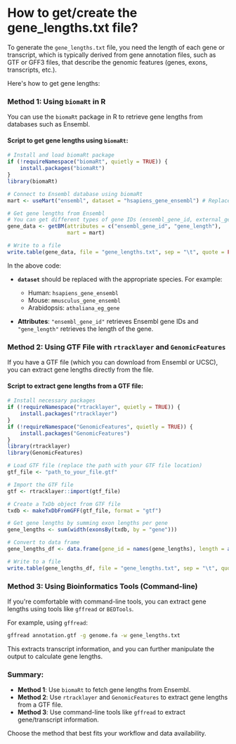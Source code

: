 # How to get/create the gene_lengths.txt file?

To generate the `gene_lengths.txt` file, you need the length of each gene or transcript, which is typically derived from gene annotation files, such as GTF or GFF3 files, that describe the genomic features (genes, exons, transcripts, etc.).

Here's how to get gene lengths:

### Method 1: Using `biomaRt` in R
You can use the `biomaRt` package in R to retrieve gene lengths from databases such as Ensembl.

#### Script to get gene lengths using `biomaRt`:

```r
# Install and load biomaRt package
if (!requireNamespace("biomaRt", quietly = TRUE)) {
    install.packages("biomaRt")
}
library(biomaRt)

# Connect to Ensembl database using biomaRt
mart <- useMart("ensembl", dataset = "hsapiens_gene_ensembl") # Replace with your species if not human

# Get gene lengths from Ensembl
# You can get different types of gene IDs (ensembl_gene_id, external_gene_name, etc.)
gene_data <- getBM(attributes = c("ensembl_gene_id", "gene_length"), 
                   mart = mart)

# Write to a file
write.table(gene_data, file = "gene_lengths.txt", sep = "\t", quote = FALSE, row.names = FALSE)
```

In the above code:
- **`dataset`** should be replaced with the appropriate species. For example:
  - Human: `hsapiens_gene_ensembl`
  - Mouse: `mmusculus_gene_ensembl`
  - Arabidopsis: `athaliana_eg_gene`
  
- **Attributes**: `"ensembl_gene_id"` retrieves Ensembl gene IDs and `"gene_length"` retrieves the length of the gene.

### Method 2: Using GTF File with `rtracklayer` and `GenomicFeatures`
If you have a GTF file (which you can download from Ensembl or UCSC), you can extract gene lengths directly from the file.

#### Script to extract gene lengths from a GTF file:

```r
# Install necessary packages
if (!requireNamespace("rtracklayer", quietly = TRUE)) {
    install.packages("rtracklayer")
}
if (!requireNamespace("GenomicFeatures", quietly = TRUE)) {
    install.packages("GenomicFeatures")
}
library(rtracklayer)
library(GenomicFeatures)

# Load GTF file (replace the path with your GTF file location)
gtf_file <- "path_to_your_file.gtf"

# Import the GTF file
gtf <- rtracklayer::import(gtf_file)

# Create a TxDb object from GTF file
txdb <- makeTxDbFromGFF(gtf_file, format = "gtf")

# Get gene lengths by summing exon lengths per gene
gene_lengths <- sum(width(exonsBy(txdb, by = "gene")))

# Convert to data frame
gene_lengths_df <- data.frame(gene_id = names(gene_lengths), length = as.numeric(gene_lengths))

# Write to a file
write.table(gene_lengths_df, file = "gene_lengths.txt", sep = "\t", quote = FALSE, row.names = FALSE)
```

### Method 3: Using Bioinformatics Tools (Command-line)
If you're comfortable with command-line tools, you can extract gene lengths using tools like `gffread` or `BEDTools`.

For example, using `gffread`:
```bash
gffread annotation.gtf -g genome.fa -w gene_lengths.txt
```
This extracts transcript information, and you can further manipulate the output to calculate gene lengths.

### Summary:
- **Method 1**: Use `biomaRt` to fetch gene lengths from Ensembl.
- **Method 2**: Use `rtracklayer` and `GenomicFeatures` to extract gene lengths from a GTF file.
- **Method 3**: Use command-line tools like `gffread` to extract gene/transcript information.

Choose the method that best fits your workflow and data availability.
